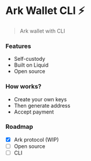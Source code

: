 # Ark Wallet CLI ⚡

>Ark wallet with CLI

### Features

- Self-custody
- Built on Liquid
- Open source
  
### How works?

- Create your own keys
- Then generate address
- Accept payment

### Roadmap

-  [x] Ark protocol (WIP)
-  [ ] Open source
-  [ ] CLI
